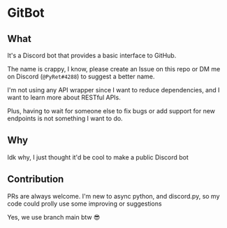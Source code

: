 # GitBot

## What

It's a Discord bot that provides a basic interface to GitHub.

The name is crappy, I know, please create an Issue on this repo or DM me on
Discord (`@PyRet#4288`) to suggest a better name.

I'm not using any API wrapper since I want to reduce dependencies, and I want to
learn more about RESTful APIs.

Plus, having to wait for someone else to fix bugs or add support for new
endpoints is not something I want to do.

## Why

Idk why, I just thought it'd be cool to make a public Discord bot

## Contribution

PRs are always welcome. I'm new to async python, and discord.py, so my code
could prolly use some improving or suggestions

Yes, we use branch main btw 😎
